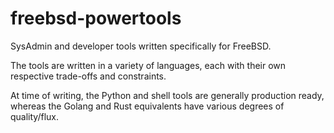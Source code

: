 # freebsd-powertools

SysAdmin and developer tools written specifically for FreeBSD.

The tools are written in a variety of languages, each with their own respective
trade-offs and constraints.

At time of writing, the Python and shell tools are generally production ready,
whereas the Golang and Rust equivalents have various degrees of quality/flux.
